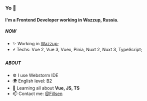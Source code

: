 ### Yo 👋

#### I'm a Frontend Developer working in Wazzup, Russia.

##### NOW

- ✨ Working in [Wazzup](https://wazzup24.ru/);
- ⚡️ Techs: Vue 2, Vue 3, Vuex, Pinia, Nuxt 2, Nuxt 3, TypeScript;

##### ABOUT

- ⚙️ I use Webstorm IDE
- 🌍 English level: B2
- 🌱 Learning all about **Vue, JS, TS**
- 📫 Contact me: [@Fillsen](https://t.me/Fillsen)
